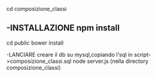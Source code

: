 cd composizione_classi

-INSTALLAZIONE
npm install
------

cd public
bower install

-LANCIARE
creare il db su mysql,copiando l'sql in script->composizione_classi.sql
node server.js  (nella directory composizione_classi)
